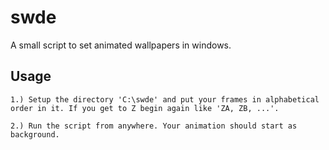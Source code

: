 # swde
A small script to set animated wallpapers in windows.
## Usage
```1.) Setup the directory 'C:\swde' and put your frames in alphabetical order in it. If you get to Z begin again like 'ZA, ZB, ...'.```

```2.) Run the script from anywhere. Your animation should start as background.```
